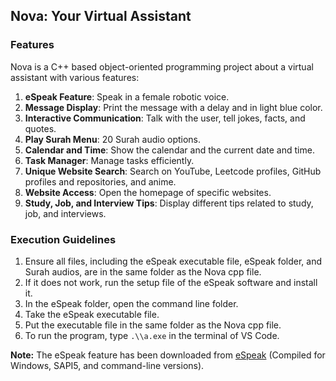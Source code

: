 ## Nova: Your Virtual Assistant ##

### Features ###
Nova is a C++ based object-oriented programming project about a virtual assistant with various features:
1. **eSpeak Feature**: Speak in a female robotic voice.
2. **Message Display**: Print the message with a delay and in light blue color.
3. **Interactive Communication**: Talk with the user, tell jokes, facts, and quotes.
4. **Play Surah Menu**: 20 Surah audio options.
5. **Calendar and Time**: Show the calendar and the current date and time.
6. **Task Manager**: Manage tasks efficiently.
7. **Unique Website Search**: Search on YouTube, Leetcode profiles, GitHub profiles and repositories, and anime.
8. **Website Access**: Open the homepage of specific websites.
9. **Study, Job, and Interview Tips**: Display different tips related to study, job, and interviews.

### Execution Guidelines ###
1. Ensure all files, including the eSpeak executable file, eSpeak folder, and Surah audios, are in the same folder as the Nova cpp file.
2. If it does not work, run the setup file of the eSpeak software and install it.
3. In the eSpeak folder, open the command line folder.
4. Take the eSpeak executable file.
5. Put the executable file in the same folder as the Nova cpp file.
6. To run the program, type `.\\a.exe` in the terminal of VS Code.

**Note:** The eSpeak feature has been downloaded from [eSpeak](https://espeak.sourceforge.net/download.html) (Compiled for Windows, SAPI5, and command-line versions).
